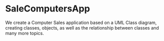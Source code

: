 # SaleComputersApp
We create a Computer Sales application based on a UML Class diagram, creating classes, objects, as well as the relationship between classes and many more topics.
